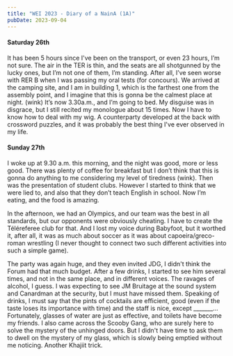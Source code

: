 ```yaml
---
title: "WEI 2023 - Diary of a NainA (1A)"
pubDate: 2023-09-04
---
```


#### Saturday 26th

It has been 5 hours since I've been on the transport, or even 23 hours, I’m not sure. The air in the TER is thin, and the seats are all shotgunned by the lucky ones, but I’m not one of them, I’m standing. After all, I’ve seen worse with RER B when I was passing my oral tests (for concours). We arrived at the camping site, and I am in building 1, which is the farthest one from the assembly point, and I imagine that this is gonna be the calmest place at night. (wink) It’s now 3.30a.m., and I’m going to bed. My disguise was in disgrace, but I still recited my monologue about 15 times. Now I have to know how to deal with my wig. A counterparty developed at the back with crossword puzzles, and it was probably the best thing I've ever observed in my life.

#### Sunday 27th
I woke up at 9.30 a.m. this morning, and the night was good, more or less good. There was plenty of coffee for breakfast but I don’t think that this is gonna do anything to me considering my level of tiredness (wink). Then was the presentation of student clubs. However I started to think that we were lied to, and also that they don’t teach English in school. Now I’m eating, and the food is amazing. 

In the afternoon, we had an Olympics, and our team was the best in all standards, but our opponents were obviously cheating. I have to create the Téléreferee club for that. And I lost my voice during Babyfoot, but it worthed it, after all, it was as much about soccer as it was about capoeira/greco-roman wrestling (I never thought to connect two such different activities into such a simple game).

The party was again huge, and they even invited JDG, I didn't think the Forum had that much budget. After a few drinks, I started to see him several times, and not in the same place, and in different voices. The ravages of alcohol, I guess. I was expecting to see JM Bruitage at the sound system and Canardman at the security, but I must have missed them. Speaking of drinks, I must say that the pints of cocktails are efficient, good (even if the taste loses its importance with time) and the staff is nice, except _______… Fortunately, glasses of water are just as effective, and toilets have become my friends. I also came across the Scooby Gang, who are surely here to solve the mystery of the unhinged doors. But I didn't have time to ask them to dwell on the mystery of my glass, which is slowly being emptied without me noticing. Another Khajiit trick.